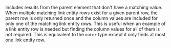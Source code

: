 Includes results from the parent element that don't have a matching value. When multiple matching link entity rows exist for a given parent row, the parent row is only returned once and the column values are included for only one of the matching link entity rows. This is useful when an example of a link entity row is needed but finding the column values for all of them is not required. This is equivalent to the `outer` type except it only finds at most one link entity row.